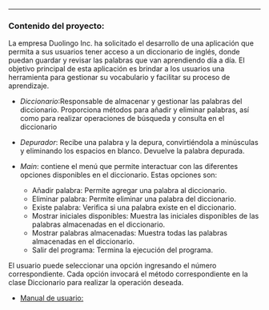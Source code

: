 ___
### Contenido del proyecto:
La empresa Duolingo Inc. ha solicitado el desarrollo de una aplicación que 
permita a sus usuarios tener acceso a un diccionario de inglés, 
donde puedan guardar y revisar las palabras que van aprendiendo día a día. 
El objetivo principal de esta aplicación es brindar a los usuarios una 
herramienta para gestionar su vocabulario y facilitar su proceso de 
aprendizaje.


* _Diccionario_:Responsable de almacenar y gestionar las palabras
del diccionario. Proporciona métodos para añadir y eliminar palabras, 
así como para realizar operaciones de búsqueda
y consulta en el diccionario
* _Depurador_: Recibe una palabra y la depura, convirtiéndola 
a minúsculas y eliminando los espacios en blanco. Devuelve la palabra depurada.

* _Main_: contiene el menú que permite interactuar con las diferentes opciones disponibles en el diccionario. Estas opciones son:

  * Añadir palabra: Permite agregar una palabra al diccionario. 
  * Eliminar palabra: Permite eliminar una palabra del diccionario. 
  * Existe palabra: Verifica si una palabra existe en el diccionario. 
  * Mostrar iniciales disponibles: Muestra las iniciales disponibles de las palabras 
  almacenadas en el diccionario. 
  * Mostrar palabras almacenadas: Muestra todas las palabras almacenadas en el diccionario. 
  * Salir del programa: Termina la ejecución del programa.

El usuario puede seleccionar una opción ingresando el número correspondiente. 
Cada opción invocará el método correspondiente en la clase Diccionario 
para realizar la operación deseada.


* [Manual de usuario:](src/docs/ManualUsuario.md) 